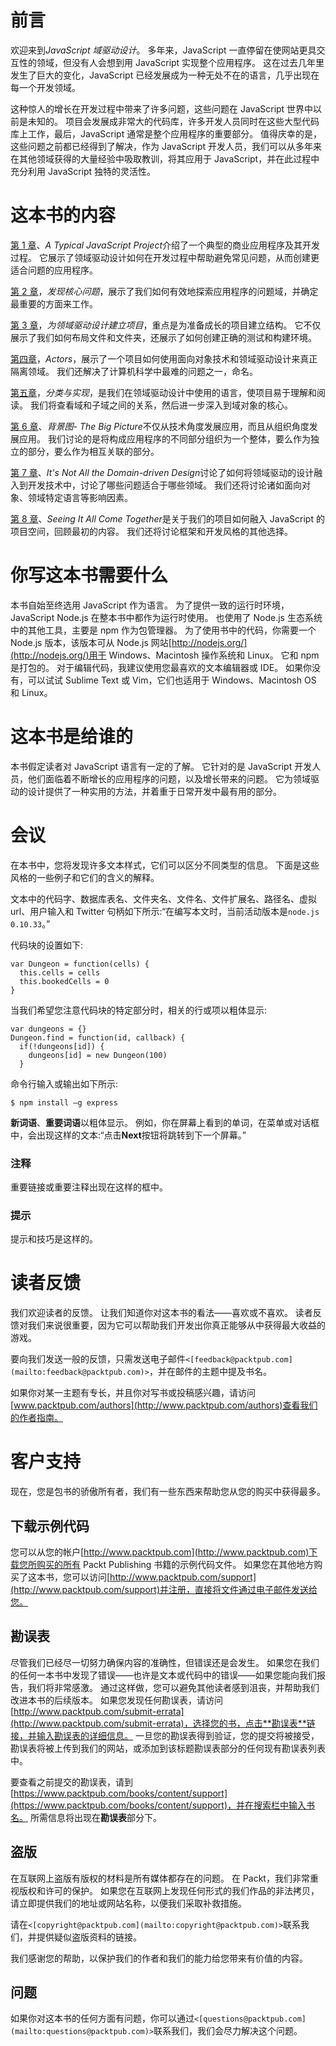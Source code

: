 # 前言

欢迎来到*JavaScript 域驱动设计*。 多年来，JavaScript 一直停留在使网站更具交互性的领域，但没有人会想到用 JavaScript 实现整个应用程序。 这在过去几年里发生了巨大的变化，JavaScript 已经发展成为一种无处不在的语言，几乎出现在每一个开发领域。

这种惊人的增长在开发过程中带来了许多问题，这些问题在 JavaScript 世界中以前是未知的。 项目会发展成非常大的代码库，许多开发人员同时在这些大型代码库上工作，最后，JavaScript 通常是整个应用程序的重要部分。 值得庆幸的是，这些问题之前都已经得到了解决，作为 JavaScript 开发人员，我们可以从多年来在其他领域获得的大量经验中吸取教训，将其应用于 JavaScript，并在此过程中充分利用 JavaScript 独特的灵活性。

# 这本书的内容

[第 1 章](1.html "Chapter 1. A Typical JavaScript Project")、*A Typical JavaScript Project*介绍了一个典型的商业应用程序及其开发过程。 它展示了领域驱动设计如何在开发过程中帮助避免常见问题，从而创建更适合问题的应用程序。

[第 2 章](2.html "Chapter 2. Finding the Core Problem")，*发现核心问题*，展示了我们如何有效地探索应用程序的问题域，并确定最重要的方面来工作。

[第 3 章](3.html "Chapter 3. Setting Up a Project for Domain-driven Design")，*为领域驱动设计建立项目*，重点是为准备成长的项目建立结构。 它不仅展示了我们如何布局文件和文件夹，还展示了如何创建正确的测试和构建环境。

[第四章](4.html "Chapter 4. Modeling the Actors")，*Actors*，展示了一个项目如何使用面向对象技术和领域驱动设计来真正隔离领域。 我们还解决了计算机科学中最难的问题之一，命名。

[第五章](5.html "Chapter 5. Classification and Implementation")，*分类与实现*，是我们在领域驱动设计中使用的语言，使项目易于理解和阅读。 我们将查看域和子域之间的关系，然后进一步深入到域对象的核心。

[第 6 章](6.html "Chapter 6. Context Map – The Big Picture")、*背景图- The Big Picture*不仅从技术角度发展应用，而且从组织角度发展应用。 我们讨论的是将构成应用程序的不同部分组织为一个整体，要么作为独立的部分，要么作为相互关联的部分。

[第 7 章](7.html "Chapter 7. It's Not All Domain-driven Design")、*It's Not All the Domain-driven Design*讨论了如何将领域驱动的设计融入到开发技术中，讨论了哪些问题适合于哪些领域。 我们还将讨论诸如面向对象、领域特定语言等影响因素。

[第 8 章](8.html "Chapter 8. Seeing It All Come Together")、*Seeing It All Come Together*是关于我们的项目如何融入 JavaScript 的项目空间，回顾最初的内容。 我们还将讨论框架和开发风格的其他选择。

# 你写这本书需要什么

本书自始至终选用 JavaScript 作为语言。 为了提供一致的运行时环境，JavaScript Node.js 在整本书中都作为运行时使用。 也使用了 Node.js 生态系统中的其他工具，主要是 npm 作为包管理器。 为了使用书中的代码，你需要一个 Node.js 版本，该版本可从 Node.js 网站[http://nodejs.org/](http://nodejs.org/)用于 Windows、Macintosh 操作系统和 Linux。 它和 npm 是打包的。 对于编辑代码，我建议使用您最喜欢的文本编辑器或 IDE。 如果你没有，可以试试 Sublime Text 或 Vim，它们也适用于 Windows、Macintosh OS 和 Linux。

# 这本书是给谁的

本书假定读者对 JavaScript 语言有一定的了解。 它针对的是 JavaScript 开发人员，他们面临着不断增长的应用程序的问题，以及增长带来的问题。 它为领域驱动的设计提供了一种实用的方法，并着重于日常开发中最有用的部分。

# 会议

在本书中，您将发现许多文本样式，它们可以区分不同类型的信息。 下面是这些风格的一些例子和它们的含义的解释。

文本中的代码字、数据库表名、文件夹名、文件名、文件扩展名、路径名、虚拟 url、用户输入和 Twitter 句柄如下所示:“在编写本文时，当前活动版本是`node.js 0.10.33`。”

代码块的设置如下:

```
var Dungeon = function(cells) {
  this.cells = cells
  this.bookedCells = 0
}
```

当我们希望您注意代码块的特定部分时，相关的行或项以粗体显示:

```
var dungeons = {}
Dungeon.find = function(id, callback) {
  if(!dungeons[id]) {
    dungeons[id] = new Dungeon(100)
  }
```

命令行输入或输出如下所示:

```
$ npm install –g express

```

**新词语**、**重要词语**以粗体显示。 例如，你在屏幕上看到的单词，在菜单或对话框中，会出现这样的文本:“点击**Next**按钮将跳转到下一个屏幕。”

### 注释

重要链接或重要注释出现在这样的框中。

### 提示

提示和技巧是这样的。

# 读者反馈

我们欢迎读者的反馈。 让我们知道你对这本书的看法——喜欢或不喜欢。 读者反馈对我们来说很重要，因为它可以帮助我们开发出你真正能够从中获得最大收益的游戏。

要向我们发送一般的反馈，只需发送电子邮件`<[feedback@packtpub.com](mailto:feedback@packtpub.com)>`，并在邮件的主题中提及书名。

如果你对某一主题有专长，并且你对写书或投稿感兴趣，请访问[www.packtpub.com/authors](http://www.packtpub.com/authors)查看我们的作者指南。

# 客户支持

现在，您是包书的骄傲所有者，我们有一些东西来帮助您从您的购买中获得最多。

## 下载示例代码

您可以从您的帐户[http://www.packtpub.com](http://www.packtpub.com)下载您所购买的所有 Packt Publishing 书籍的示例代码文件。 如果您在其他地方购买了这本书，您可以访问[http://www.packtpub.com/support](http://www.packtpub.com/support)并注册，直接将文件通过电子邮件发送给您。

## 勘误表

尽管我们已经尽一切努力确保内容的准确性，但错误还是会发生。 如果您在我们的任何一本书中发现了错误——也许是文本或代码中的错误——如果您能向我们报告，我们将非常感激。 通过这样做，您可以避免其他读者感到沮丧，并帮助我们改进本书的后续版本。 如果您发现任何勘误表，请访问[http://www.packtpub.com/submit-errata](http://www.packtpub.com/submit-errata)，选择您的书，点击**勘误表**链接，并输入勘误表的详细信息。 一旦您的勘误表得到验证，您的提交将被接受，勘误表将被上传到我们的网站，或添加到该标题勘误表部分的任何现有勘误表列表中。

要查看之前提交的勘误表，请到[https://www.packtpub.com/books/content/support](https://www.packtpub.com/books/content/support)，并在搜索栏中输入书名。 所需信息将出现在**勘误表**部分下。

## 盗版

在互联网上盗版有版权的材料是所有媒体都存在的问题。 在 Packt，我们非常重视版权和许可的保护。 如果您在互联网上发现任何形式的我们作品的非法拷贝，请立即提供我们的地址或网站名称，以便我们采取补救措施。

请在`<[copyright@packtpub.com](mailto:copyright@packtpub.com)>`联系我们，并提供疑似盗版资料的链接。

我们感谢您的帮助，以保护我们的作者和我们的能力给您带来有价值的内容。

## 问题

如果你对这本书的任何方面有问题，你可以通过`<[questions@packtpub.com](mailto:questions@packtpub.com)>`联系我们，我们会尽力解决这个问题。